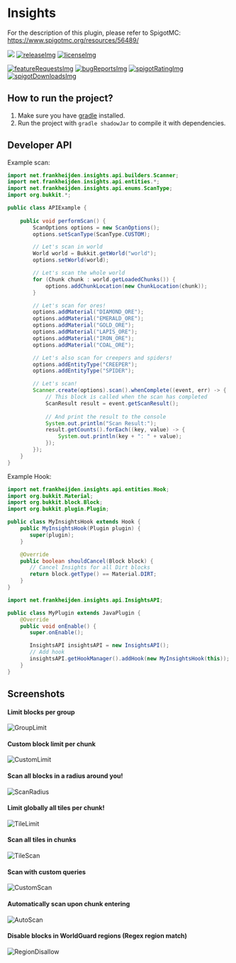 <!-- Variables (this block will not be visible in the readme -->
[spigot]: https://www.spigotmc.org/resources/56489/
[spigotRatingImg]: https://img.shields.io/badge/dynamic/json.svg?color=brightgreen&label=rating&query=%24.rating.average&suffix=%20%2F%205&url=https%3A%2F%2Fapi.spiget.org%2Fv2%2Fresources%2F56489
[spigotDownloadsImg]: https://img.shields.io/badge/dynamic/json.svg?color=brightgreen&label=downloads%20%28spigotmc.org%29&query=%24.downloads&url=https%3A%2F%2Fapi.spiget.org%2Fv2%2Fresources%2F56489
[issues]: https://github.com/FrankHeijden/Insights/issues
[wiki]: https://github.com/FrankHeijden/Insights/wiki
[release]: https://github.com/FrankHeijden/Insights/releases/latest
[releaseImg]: https://img.shields.io/github/release/FrankHeijden/Insights.svg?label=github%20release
[license]: https://github.com/FrankHeijden/Insights/blob/master/LICENSE
[licenseImg]: https://img.shields.io/github/license/FrankHeijden/Insights.svg
[bugReports]: https://github.com/FrankHeijden/Insights/issues?q=is%3Aissue+is%3Aopen+label%3Abug
[bugReportsImg]: https://img.shields.io/github/issues/FrankHeijden/Insights/bug.svg?label=bug%20reports
[reportBug]: https://github.com/FrankHeijden/Insights/issues/new?labels=bug&template=bug.md
[featureRequests]: https://github.com/FrankHeijden/Insights/issues?q=is%3Aissue+is%3Aopen+label%3Aenhancement
[featureRequestsImg]: https://img.shields.io/github/issues/FrankHeijden/Insights/enhancement.svg?label=feature%20requests&color=informational
[requestFeature]: https://github.com/FrankHeijden/Insights/issues/new?labels=enhancement&template=feature.md
[config]: https://github.com/FrankHeijden/Insights/blob/master/resources/config.yml
[gradleInstall]: https://gradle.org/install/
<!-- End of variables block -->


Insights
===========

For the description of this plugin, please refer to SpigotMC: https://www.spigotmc.org/resources/56489/

[![](https://jitpack.io/v/FrankHeijden/Insights.svg)](https://jitpack.io/#FrankHeijden/Insights) [![releaseImg]][release] [![licenseImg]][license]

[![featureRequestsImg]][featureRequests] [![bugReportsImg]][bugReports]
[![spigotRatingImg]][spigot] [![spigotDownloadsImg]][spigot]

How to run the project?
------
1. Make sure you have [gradle][gradleInstall] installed.
2. Run the project with `gradle shadowJar` to compile it with dependencies.

Developer API
------
Example scan:
```java
import net.frankheijden.insights.api.builders.Scanner;
import net.frankheijden.insights.api.entities.*;
import net.frankheijden.insights.api.enums.ScanType;
import org.bukkit.*;

public class APIExample {
    
    public void performScan() {
        ScanOptions options = new ScanOptions();
        options.setScanType(ScanType.CUSTOM);

        // Let's scan in world
        World world = Bukkit.getWorld("world");
        options.setWorld(world);

        // Let's scan the whole world
        for (Chunk chunk : world.getLoadedChunks()) {
            options.addChunkLocation(new ChunkLocation(chunk));
        }

        // Let's scan for ores!
        options.addMaterial("DIAMOND_ORE");
        options.addMaterial("EMERALD_ORE");
        options.addMaterial("GOLD_ORE");
        options.addMaterial("LAPIS_ORE");
        options.addMaterial("IRON_ORE");
        options.addMaterial("COAL_ORE");

        // Let's also scan for creepers and spiders!
        options.addEntityType("CREEPER");
        options.addEntityType("SPIDER");

        // Let's scan!
        Scanner.create(options).scan().whenComplete((event, err) -> {
            // This block is called when the scan has completed
            ScanResult result = event.getScanResult();
            
            // And print the result to the console
            System.out.println("Scan Result:");
            result.getCounts().forEach((key, value) -> {
                System.out.println(key + ": " + value);
            });
        });
    }
}
```

Example Hook:
```java
import net.frankheijden.insights.api.entities.Hook;
import org.bukkit.Material;
import org.bukkit.block.Block;
import org.bukkit.plugin.Plugin;

public class MyInsightsHook extends Hook {
    public MyInsightsHook(Plugin plugin) {
       super(plugin);
    }

    @Override
    public boolean shouldCancel(Block block) {
       // Cancel Insights for all Dirt blocks
       return block.getType() == Material.DIRT;
    }
}
```
```java
import net.frankheijden.insights.api.InsightsAPI;

public class MyPlugin extends JavaPlugin {
    @Override
    public void onEnable() {
       super.onEnable();

       InsightsAPI insightsAPI = new InsightsAPI();
       // Add hook
       insightsAPI.getHookManager().addHook(new MyInsightsHook(this));
    }
}
```

Screenshots
------
#### Limit blocks per group
![GroupLimit](screenshots/GroupLimit.png)
#### Custom block limit per chunk
![CustomLimit](screenshots/CustomLimit.png)
#### Scan all blocks in a radius around you!
![ScanRadius](screenshots/ScanRadius.png)
#### Limit globally all tiles per chunk!
![TileLimit](screenshots/TileLimit.png)
#### Scan all tiles in chunks
![TileScan](screenshots/TileScan.png)
#### Scan with custom queries
![CustomScan](screenshots/CustomScan.png)
#### Automatically scan upon chunk entering
![AutoScan](screenshots/AutoScan.png)
#### Disable blocks in WorldGuard regions (Regex region match)
![RegionDisallow](screenshots/RegionDisallow.png)